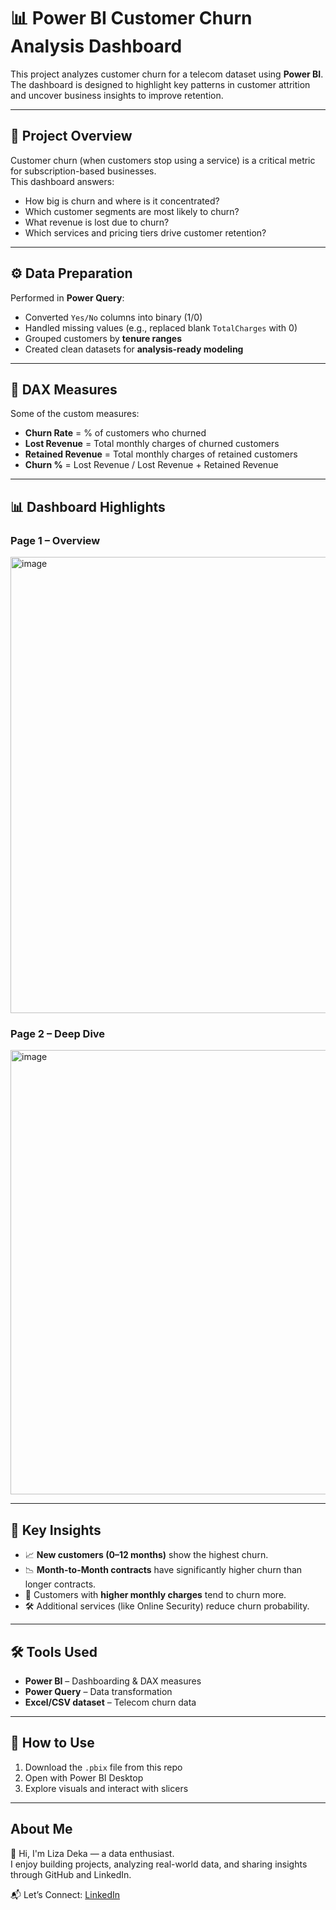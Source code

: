# 📊 Power BI Customer Churn Analysis Dashboard

This project analyzes customer churn for a telecom dataset using **Power BI**.  
The dashboard is designed to highlight key patterns in customer attrition and uncover business insights to improve retention.

---

## 🚀 Project Overview
Customer churn (when customers stop using a service) is a critical metric for subscription-based businesses.  
This dashboard answers:
- How big is churn and where is it concentrated?
- Which customer segments are most likely to churn?
- What revenue is lost due to churn?
- Which services and pricing tiers drive customer retention?

---

## ⚙️ Data Preparation
Performed in **Power Query**:
- Converted `Yes/No` columns into binary (1/0)
- Handled missing values (e.g., replaced blank `TotalCharges` with 0)
- Grouped customers by **tenure ranges**
- Created clean datasets for **analysis-ready modeling**

---

## 📐 DAX Measures
Some of the custom measures:
- **Churn Rate** = % of customers who churned  
- **Lost Revenue** = Total monthly charges of churned customers  
- **Retained Revenue** = Total monthly charges of retained customers  
- **Churn %** = Lost Revenue / Lost Revenue + Retained Revenue 

---

## 📊 Dashboard Highlights
### **Page 1 – Overview**

<img width="1300" height="730" alt="image" src="https://github.com/user-attachments/assets/626ccb34-2246-4444-aa0d-f2dc9f8533ec" />


### **Page 2 – Deep Dive**

<img width="1302" height="711" alt="image" src="https://github.com/user-attachments/assets/37f5a0b7-c2a3-47d2-b3d0-5ca1040ff1fc" />


---

## 🎯 Key Insights
- 📈 **New customers (0–12 months)** show the highest churn.  
- 📉 **Month-to-Month contracts** have significantly higher churn than longer contracts.  
- 💸 Customers with **higher monthly charges** tend to churn more.  
- 🛠️ Additional services (like Online Security) reduce churn probability.  

---

## 🛠️ Tools Used
- **Power BI** – Dashboarding & DAX measures  
- **Power Query** – Data transformation  
- **Excel/CSV dataset** – Telecom churn data  

---

## 📌 How to Use
1. Download the `.pbix` file from this repo  
2. Open with Power BI Desktop  
3. Explore visuals and interact with slicers  

---

## About Me  
👋 Hi, I'm Liza Deka — a data enthusiast.  
   I enjoy building projects, analyzing real-world data, and sharing insights through GitHub and LinkedIn. 
   
  📬 Let’s Connect: <a href="https://www.linkedin.com/in/liza-deka-869473369/">LinkedIn</a>
